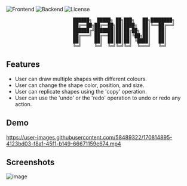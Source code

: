 ![Frontend](https://img.shields.io/badge/Framework-Vue.js%20-green.svg)
![Backend](https://img.shields.io/badge/Backend-SpringBoot%20-orange.svg)
![License](https://img.shields.io/badge/license-Apache_2.0-red.svg)


                             ██████╗  █████╗ ██╗███╗   ██╗████████╗
                             ██╔══██╗██╔══██╗██║████╗  ██║╚══██╔══╝
                             ██████╔╝███████║██║██╔██╗ ██║   ██║   
                             ██╔═══╝ ██╔══██║██║██║╚██╗██║   ██║   
                             ██║     ██║  ██║██║██║ ╚████║   ██║   
                             ╚═╝     ╚═╝  ╚═╝╚═╝╚═╝  ╚═══╝   ╚═╝   
                                           

## Features
  * User can draw multiple shapes with different colours.
  * User can change the shape color, position, and size.
  * User can replicate shapes using the 'copy' operation.
  * User can use the 'undo' or the 'redo' operation to undo or redo any action. 

## Demo
https://user-images.githubusercontent.com/58489322/170814895-4123bd03-f8a1-45f1-b149-66671159e674.mp4



## Screenshots
![image](https://user-images.githubusercontent.com/58489322/169411182-a52e0fa0-79fa-4965-ae8e-7742dbe13ed4.png)
